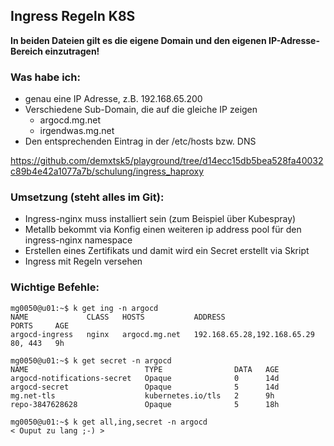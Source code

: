## Ingress Regeln K8S

**In beiden Dateien gilt es die eigene Domain und den eigenen IP-Adresse-Bereich einzutragen!**
  
### Was habe ich:
  
- genau eine IP Adresse, z.B. 192.168.65.200
- Verschiedene Sub-Domain, die auf die gleiche IP zeigen
    - argocd.mg.net
    - irgendwas.mg.net
- Den entsprechenden Eintrag in der /etc/hosts bzw. DNS
  
  
https://github.com/demxtsk5/playground/tree/d14ecc15db5bea528fa40032c89b4e42a1077a7b/schulung/ingress_haproxy
  
### Umsetzung (steht alles im Git):
  
- Ingress-nginx muss installiert sein (zum Beispiel über Kubespray)
- Metallb bekommt via Konfig einen weiteren ip address pool für den ingress-nginx namespace
- Erstellen eines Zertifikats und damit wird ein Secret erstellt via Skript
- Ingress mit Regeln versehen 
  
### Wichtige Befehle:
  
```
mg0050@u01:~$ k get ing -n argocd
NAME             CLASS   HOSTS           ADDRESS                       PORTS     AGE
argocd-ingress   nginx   argocd.mg.net   192.168.65.28,192.168.65.29   80, 443   9h

mg0050@u01:~$ k get secret -n argocd
NAME                          TYPE                DATA   AGE
argocd-notifications-secret   Opaque              0      14d
argocd-secret                 Opaque              5      14d
mg.net-tls                    kubernetes.io/tls   2      9h
repo-3847628628               Opaque              5      18h

mg0050@u01:~$ k get all,ing,secret -n argocd
< Ouput zu lang ;-) >
```
